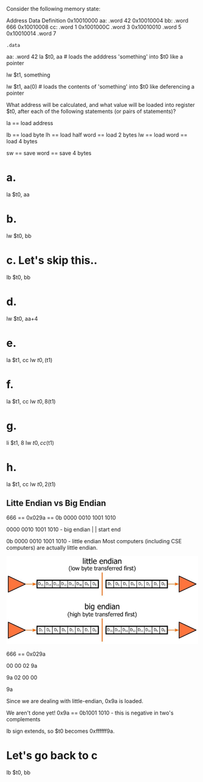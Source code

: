 Consider the following memory state:

Address       Data Definition
0x10010000    aa:  .word 42
0x10010004    bb:  .word 666
0x10010008    cc:  .word 1
0x1001000C         .word 3
0x10010010         .word 5
0x10010014         .word 7

    .data
aa:
    .word 42
la $t0, aa   # loads the adddress 'something' into $t0
like a pointer

lw $t1, something

lw $t1, aa(0)       # loads the contents of 'something' into $t0
like deferencing a pointer


What address will be calculated, and what value will be loaded into register $t0, after each of the following statements (or pairs of statements)?

la == load address

lb == load byte
lh == load half word == load 2 bytes
lw == load word == load 4 bytes

sw == save word == save 4 bytes

# a.
la   $t0, aa


# b.
lw   $t0, bb


# c. Let's skip this..
lb   $t0, bb


# d.
lw   $t0, aa+4


# e.
la   $t1, cc
lw   $t0, ($t1)


# f.
la   $t1, cc
lw   $t0, 8($t1)


# g.
li   $t1, 8
lw   $t0, cc($t1)


# h.
la   $t1, cc
lw   $t0, 2($t1)


## Litte Endian vs Big Endian

666 == 0x029a == 0b 0000 0010 1001 1010

0000 0010 1001 1010 - big endian
|                 |
start            end

0b 0000 0010 1001 1010 - little endian
Most computers (including CSE computers) are actually little endian.

![endian](endian.JPG)


666 == 0x029a

00 00 02 9a

9a 02 00 00

9a

Since we are dealing with little-endian, 0x9a is loaded.

We aren't done yet! 0x9a == 0b1001 1010 - this is negative in two's complements

lb sign extends, so $t0 becomes 0xffffff9a.


# Let's go back to c

lb   $t0, bb
